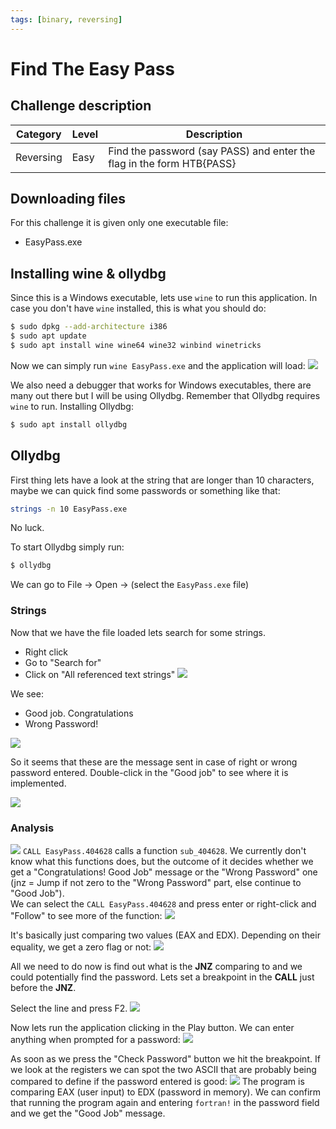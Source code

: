 ```yaml
---
tags: [binary, reversing]
---
```

# Find The Easy Pass

## Challenge description
| Category | Level | Description |
| --- | --- | --- |
| Reversing | Easy | Find the password (say PASS) and enter the flag in the form HTB{PASS}


## Downloading files
For this challenge it is given only one executable file:
- EasyPass.exe

## Installing wine & ollydbg
Since this is a Windows executable, lets use `wine` to run this application. In case you don't have `wine` installed, this is what you should do:
```bash
$ sudo dpkg --add-architecture i386 
$ sudo apt update 
$ sudo apt install wine wine64 wine32 winbind winetricks
```

Now we can simply run `wine EasyPass.exe` and the application will load:
![](images/image1.png)

We also need a debugger that works for Windows executables, there are many out there but I will be using Ollydbg. Remember that Ollydbg requires `wine` to run.
Installing Ollydbg:
```bash
$ sudo apt install ollydbg
```

## Ollydbg
First thing lets have a look at the string that are longer than 10 characters, maybe we can quick find some passwords or something like that:
```bash
strings -n 10 EasyPass.exe
```
No luck.

To start Ollydbg simply run:
```bash
$ ollydbg
```

We can go to File -> Open -> (select the `EasyPass.exe` file)

### Strings
Now that we have the file loaded lets search for some strings.
-   Right click
-   Go to "Search for"
-   Click on "All referenced text strings"
![](images/image2.png)

We see:
- Good job. Congratulations  
- Wrong Password!

![](images/image3.png)

So it seems that these are the message sent in case of right or wrong password entered. Double-click in the "Good job" to see where it is implemented.

![](images/image4.png)

### Analysis
![](images/image5.png)
`CALL EasyPass.404628` calls a function `sub_404628`. We currently don't know what this functions does, but the outcome of it decides whether we get a "Congratulations! Good Job" message or the "Wrong Password" one (jnz = Jump if not zero to the "Wrong Password" part, else continue to "Good Job").  
We can select the `CALL EasyPass.404628` and press enter or right-click and "Follow" to see more of the function:
![](images/image9.png)

It's basically just comparing two values (EAX and EDX). Depending on their equality, we get a zero flag or not:
![](images/image10.png)

All we need to do now is find out what is the **JNZ** comparing to and we could potentially find the password. Lets set a breakpoint in the **CALL** just before the **JNZ**.

Select the line and press F2.
![](images/image6.png)

Now lets run the application clicking in the Play button. We can enter anything when prompted for a password:
![](images/image7.png)

As soon as we press the "Check Password" button we hit the breakpoint. If we look at the registers we can spot the two ASCII that are probably being compared to define if the password entered is good:
![](images/image8.png)
The program is comparing EAX (user input) to EDX (password in memory).
We can confirm that running the program again and entering `fortran!` in the password field and we get the "Good Job" message.
